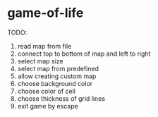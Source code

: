 # game-of-life

TODO:
1. read map from file
2. connect top to bottom of map and left to right
3. select map size
4. select map from predefined
5. allow creating custom map
6. choose background color
7. choose color of cell
8. choose thickness of grid lines
9. exit game by escape
